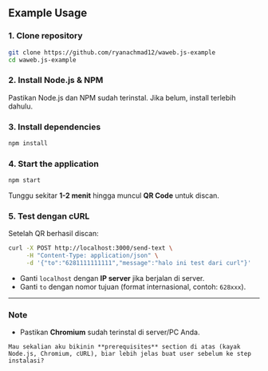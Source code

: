 ## Example Usage

### 1. Clone repository
```bash
git clone https://github.com/ryanachmad12/waweb.js-example
cd waweb.js-example
````

### 2. Install Node.js & NPM

Pastikan Node.js dan NPM sudah terinstal. Jika belum, install terlebih dahulu.

### 3. Install dependencies

```bash
npm install
```

### 4. Start the application

```bash
npm start
```

Tunggu sekitar **1-2 menit** hingga muncul **QR Code** untuk discan.

### 5. Test dengan cURL

Setelah QR berhasil discan:

```bash
curl -X POST http://localhost:3000/send-text \
     -H "Content-Type: application/json" \
     -d '{"to":"6281111111111","message":"halo ini test dari curl"}'
```

* Ganti `localhost` dengan **IP server** jika berjalan di server.
* Ganti `to` dengan nomor tujuan (format internasional, contoh: `628xxx`).

---

### Note

* Pastikan **Chromium** sudah terinstal di server/PC Anda.

```
Mau sekalian aku bikinin **prerequisites** section di atas (kayak Node.js, Chromium, cURL), biar lebih jelas buat user sebelum ke step instalasi?
```
